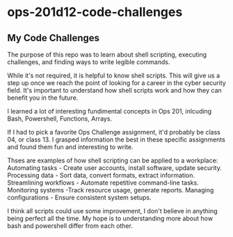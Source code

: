 # ops-201d12-code-challenges
## My Code Challenges

The purpose of this repo was to learn about shell scripting, executing challenges, and finding ways to write legible commands. 

While it's not required, it is helpful to know shell scripts. This will give us a step up once we reach the point of looking for a career in the cyber security field. It's important to understand how shell scripts work and how they can benefit you in the future. 

I learned a lot of interesting fundimental concepts in Ops 201, inlcuding Bash, Powershell, Functions, Arrays.

If I had to pick a favorite Ops Challenge assignment, it'd probably be class 04, or class 13. I grasped information the best in these specific assignments and found them fun and interesting to write. 

Thses are examples of how shell scripting can be applied to a workplace:
Automating tasks - Create user accounts, install software, update security.
Processing data - Sort data, convert formats, extract information.
Streamlining workflows - Automate repetitive command-line tasks.
Monitoring systems -Track resource usage, generate reports.
Managing configurations - Ensure consistent system setups.

I think all scripts could use some improvement, I don't believe in anything being perfect all the time. 
My hope is to understanding more about how bash and powershell differ from each other. 
